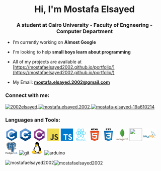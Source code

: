 <h1 align="center">Hi, I'm Mostafa Elsayed</h1>
<h3 align="center">A student at Cairo University - Faculty of Engneering - Computer Department</h3>

- I’m currently working on **Almost Google**

- I'm looking to help **small boys learn about programming**

- All of my projects are available at [https://mostafaelsayed2002.github.io/portfolio/](https://mostafaelsayed2002.github.io/portfolio/)

- My Email: **mostafa.elsayed.2002@gmail.com**

<h3 align="left">Connect with me:</h3>


<a href="https://twitter.com/2002elsayed" target="blank">
<img align="center" src="https://raw.githubusercontent.com/rahuldkjain/github-profile-readme-generator/master/src/images/icons/Social/twitter.svg" alt="2002elsayed" height="30" width="40" />
</a>

<a href="https://fb.com/mostafa.elsayed.2002" target="blank">
<img align="center" src="https://raw.githubusercontent.com/rahuldkjain/github-profile-readme-generator/master/src/images/icons/Social/facebook.svg" alt="mostafa.elsayed.2002" height="30" width="40" />
</a>


<a href="https://linkedin.com/in/mostafa-elsayed-19a610214" target="blank">
<img align="center" src="https://raw.githubusercontent.com/rahuldkjain/github-profile-readme-generator/master/src/images/icons/Social/linked-in-alt.svg" alt="mostafa-elsayed-19a610214" height="30" width="40" />
</a>



<h3 align="left">Languages and Tools:</h3>


<div align="left">   
  
  <img src="https://raw.githubusercontent.com/devicons/devicon/master/icons/c/c-original.svg" width="40" height="40"/>
 
  <img src="https://raw.githubusercontent.com/devicons/devicon/master/icons/cplusplus/cplusplus-original.svg" width="40" height="40">  
 
  <img src="https://raw.githubusercontent.com/devicons/devicon/master/icons/csharp/csharp-original.svg"  width="40" height="40"/> 
 


  <img src="https://raw.githubusercontent.com/devicons/devicon/master/icons/javascript/javascript-original.svg" width="40" height="40"/>  
    
   
 
   <img src="https://raw.githubusercontent.com/devicons/devicon/master/icons/typescript/typescript-original.svg"  width="40" height="40"/> 
    
  <img src="https://raw.githubusercontent.com/devicons/devicon/master/icons/react/react-original-wordmark.svg"  width="40" height="40"/>    
 

   <img src="https://raw.githubusercontent.com/devicons/devicon/master/icons/html5/html5-original-wordmark.svg" width="40" height="40"/> 


  <img src="https://raw.githubusercontent.com/devicons/devicon/master/icons/css3/css3-original-wordmark.svg"  width="40" height="40"/>




  <img src="https://raw.githubusercontent.com/devicons/devicon/master/icons/mongodb/mongodb-original-wordmark.svg" width="40" height="40"/> 
  
    
  <img  src= "https://www.svgrepo.com/show/303229/microsoft-sql-server-logo.svg" width="40" height="40"  />


  <img src="https://raw.githubusercontent.com/devicons/devicon/master/icons/mysql/mysql-original-wordmark.svg" alt="mysql" width="40" height="40"/>  

  <img src="https://raw.githubusercontent.com/devicons/devicon/master/icons/postgresql/postgresql-original-wordmark.svg" alt="postgresql" width="40" />
  
  <img src="https://www.vectorlogo.zone/logos/git-scm/git-scm-icon.svg" alt="git" width="40" height="40"/>

  <img src="https://raw.githubusercontent.com/devicons/devicon/master/icons/linux/linux-original.svg" alt="linux" width="40" height="40"/>

  <img src="https://cdn.worldvectorlogo.com/logos/arduino-1.svg" alt="arduino" width="40" height="40"/>

</div>


<p>

<img align="left" src="https://github-readme-stats.vercel.app/api/top-langs?username=mostafaelsayed2002&show_icons=true&locale=en&layout=compact" alt="mostafaelsayed2002" />

<img align="center" src="https://github-readme-stats.vercel.app/api?username=mostafaelsayed2002&show_icons=true&locale=en" alt="mostafaelsayed2002"/>

</p>
